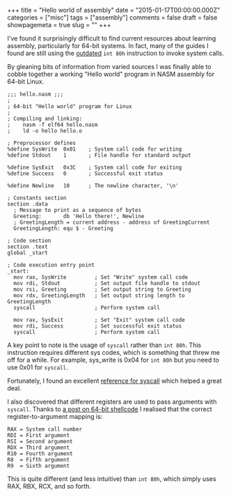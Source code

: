 +++
title = "Hello world of assembly"
date = "2015-01-17T00:00:00.000Z"
categories = ["misc"]
tags = ["assembly"]
comments = false
draft = false
showpagemeta = true
slug = ""
+++

I've found it surprisingly difficult to find current resources about learning
assembly, particularly for 64-bit systems. In fact, many of the guides I found
are still using the [outdated](http://stackoverflow.com/a/12806910) `int 80h`
instruction to invoke system calls.

By gleaning bits of information from varied sources I was finally able to
cobble together a working "Hello world" program in NASM assembly for 64-bit
Linux.

```x86asm
;;; hello.nasm ;;;
;
; 64-bit "Hello world" program for Linux
;
; Compiling and linking:
;    nasm -f elf64 hello.nasm
;    ld -o hello hello.o

; Preprocessor defines
%define SysWrite  0x01    ; System call code for writing
%define Stdout    1       ; File handle for standard output

%define SysExit   0x3C    ; System call code for exiting
%define Success   0       ; Successful exit status

%define Newline   10      ; The newline character, '\n'

; Constants section
section .data
  ; Message to print as a sequence of bytes
  Greeting:       db 'Hello there!', Newline
  ; GreetingLength = current address - address of GreetingCurrent
  GreetingLength: equ $ - Greeting

; Code section
section .text
global _start

; Code execution entry point
_start:
  mov rax, SysWrite         ; Set "Write" system call code
  mov rdi, Stdout           ; Set output file handle to stdout
  mov rsi, Greeting         ; Set output string to Greeting
  mov rdx, GreetingLength   ; Set output string length to GreetingLength
  syscall                   ; Perform system call

  mov rax, SysExit          ; Set "Exit" system call code
  mov rdi, Success          ; Set successful exit status
  syscall                   ; Perform system call
```

A key point to note is the usage of `syscall` rather than `int 80h`. This
instruction requires different sys codes, which is something that threw me
off for a while. For example, sys_write is 0x04 for `int 80h` but you need to
use 0x01 for `syscall`.

Fortunately, I found an excellent
[reference for syscall](https://filippo.io/linux-syscall-table/)
which helped a great deal.

I also discovered that different registers are used to pass arguments with
`syscall`. Thanks to
[a post on 64-bit shellcode](http://codinguy.net/2013/09/30/execve-shellcode-64-bit/)
I realised that the correct register-to-argument mapping is:

```
RAX = System call number
RDI = First argument
RSI = Second argument
RDX = Third argument
R10 = Fourth argument
R8  = Fifth argument
R9  = Sixth argument
```

This is quite different (and less intuitive) than `int 80h`, which simply uses
RAX, RBX, RCX, and so forth.
